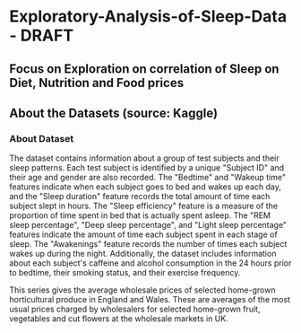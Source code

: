 # Exploratory-Analysis-of-Sleep-Data - DRAFT 

## Focus on Exploration on correlation of Sleep on Diet, Nutrition and Food prices

## About the Datasets (source: Kaggle)

### About Dataset
The dataset contains information about a group of test subjects and their sleep patterns. Each test subject is identified by a unique "Subject ID" and their age and gender are also recorded. The "Bedtime" and "Wakeup time" features indicate when each subject goes to bed and wakes up each day, and the "Sleep duration" feature records the total amount of time each subject slept in hours. The "Sleep efficiency" feature is a measure of the proportion of time spent in bed that is actually spent asleep. The "REM sleep percentage", "Deep sleep percentage", and "Light sleep percentage" features indicate the amount of time each subject spent in each stage of sleep. The "Awakenings" feature records the number of times each subject wakes up during the night. Additionally, the dataset includes information about each subject's caffeine and alcohol consumption in the 24 hours prior to bedtime, their smoking status, and their exercise frequency.

This series gives the average wholesale prices of selected home-grown horticultural produce in England and Wales. These are averages of the most usual prices charged by wholesalers for selected home-grown fruit, vegetables and cut flowers at the wholesale markets in UK. 
